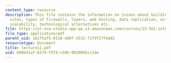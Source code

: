 ```yaml
---
content_type: resource
description: This file contains the information on issues about building enterprise
  sites, types of firewalls, layers, web hosting, data replication, active replication,
  scalability, technological alternatives etc.
file: https://ol-ocw-studio-app-qa.s3.amazonaws.com/courses/15-561-information-technology-essentials-spring-2005/b90bd1af6174f5f4c50b0020045cc14e_lecture11.pdf
file_type: application/pdf
parent_uid: 162f5ef5-0118-dd0f-5531-71f9f27f4dd2
resourcetype: Document
title: lecture11.pdf
uid: b90bd1af-6174-f5f4-c50b-0020045cc14e
---
```


